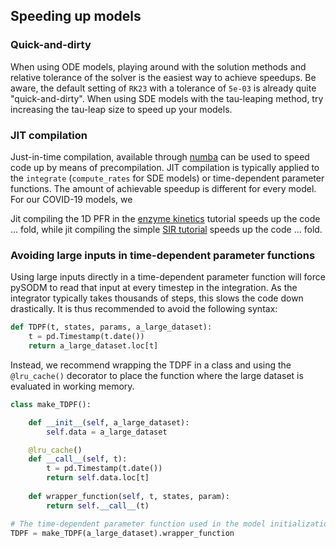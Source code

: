## Speeding up models

### Quick-and-dirty

When using ODE models, playing around with the solution methods and relative tolerance of the solver is the easiest way to achieve speedups. Be aware, the default setting of `RK23` with a tolerance of `5e-03` is already quite "quick-and-dirty". When using SDE models with the tau-leaping method, try increasing the tau-leap size to speed up your models.

### JIT compilation

Just-in-time compilation, available through [numba](https://numba.pydata.org/) can be used to speed code up by means of precompilation. JIT compilation is typically applied to the `integrate` (`compute_rates` for SDE models) or time-dependent parameter functions. The amount of achievable speedup is different for every model. For our COVID-19 models, we  

Jit compiling the 1D PFR in the [enzyme kinetics](enzyme_kinetics.md) tutorial speeds up the code ... fold, while jit compiling the simple [SIR tutorial](workflow.md) speeds up the code ... fold.

### Avoiding large inputs in time-dependent parameter functions

Using large inputs directly in a time-dependent parameter function will force pySODM to read that input at every timestep in the integration. As the integrator typically takes thousands of steps, this slows the code down drastically. It is thus recommended to avoid the following syntax:

```python
def TDPF(t, states, params, a_large_dataset):
    t = pd.Timestamp(t.date())
    return a_large_dataset.loc[t]
```

Instead, we recommend wrapping the TDPF in a class and using the `@lru_cache()` decorator to place the function where the large dataset is evaluated in working memory.

```python
class make_TDPF():

    def __init__(self, a_large_dataset):
        self.data = a_large_dataset

    @lru_cache()
    def __call__(self, t):
        t = pd.Timestamp(t.date())
        return self.data.loc[t]
    
    def wrapper_function(self, t, states, param):
        return self.__call__(t)

# The time-dependent parameter function used in the model initialization
TDPF = make_TDPF(a_large_dataset).wrapper_function
```


